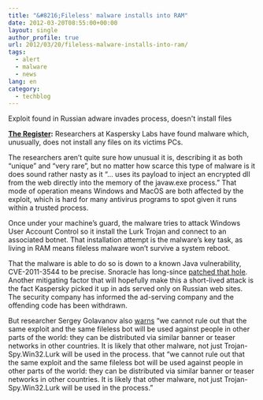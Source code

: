 ```yaml
---
title: "&#8216;Fileless' malware installs into RAM"
date: 2012-03-20T08:55:00+00:00
layout: single
author_profile: true
url: 2012/03/20/fileless-malware-installs-into-ram/
tags:
  - alert
  - malware
  - news
lang: en
category: 
  - techblog
---
```

Exploit found in Russian adware invades process, doesn't install files 

<a href="http://www.theregister.co.uk/" target="_blank"><strong>The Register</strong></a>**:** Researchers at Kaspersky Labs have found malware which, unusually, does not install any files on its victims PCs. 

The researchers aren’t quite sure how unusual it is, describing it as both “unique” and “very rare”, but no matter how scarce this type of malware is it does sound rather nasty as it “… uses its payload to inject an encrypted dll from the web directly into the memory of the javaw.exe process.” That mode of operation means Windows and MacOS are both affected by the exploit, which is hard for many antivirus programs to spot given it runs within a trusted process. 

Once under your machine’s guard, the malware tries to attack Windows User Account Control so it install the Lurk Trojan and connect to an associated botnet. That installation attempt is the malware’s key task, as living in RAM means fileless malware won’t survive a system reboot. 

That the malware is able to do so is down to a known Java vulnerability, CVE-2011-3544 to be precise. Snoracle has long-since [patched that hole](http://www.oracle.com/technetwork/topics/security/javacpuoct2011-443431.html). Another mitigating factor that will hopefully make this a short-lived attack is the fact Kaspersky picked it up in ads served only on Russian web sites. The security company has informed the ad-serving company and the offending code has been withdrawn. 

But researcher Sergey Golavanov also [warns](http://www.securelist.com/en/blog/687/A_unique_fileless_bot_attacks_news_site_visitors) “we cannot rule out that the same exploit and the same fileless bot will be used against people in other parts of the world: they can be distributed via similar banner or teaser networks in other countries. It is likely that other malware, not just Trojan-Spy.Win32.Lurk will be used in the process. that “we cannot rule out that the same exploit and the same fileless bot will be used against people in other parts of the world: they can be distributed via similar banner or teaser networks in other countries. It is likely that other malware, not just Trojan-Spy.Win32.Lurk will be used in the process.”